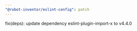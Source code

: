 ```yaml
---
"@robot-inventor/eslint-config": patch
---
```


fix(deps): update dependency eslint-plugin-import-x to v4.4.0
